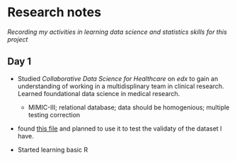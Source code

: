 # Research notes

_Recording my activities in learning data science and statistics skills for this project_

## Day 1

* Studied _Collaborative Data Science for Healthcare_ on _edx_ to gain an understanding of working in a multidisplinary team in clinical research. Learned foundational data science in medical research.
  * MIMIC-III; relational database; data should be homogenious; multiple testing correction

* found [this file](https://dcricollab.dcri.duke.edu/sites/NIHKR/KR/Assessing-data-quality_V1%200.pdf) and planned to use it to test the validaty of the dataset I have.

* Started learning basic R

